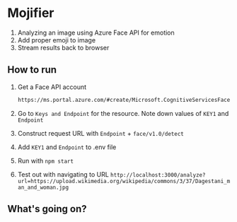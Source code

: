# Mojifier

1. Analyzing an image using Azure Face API for emotion
1. Add proper emoji to image
1. Stream results back to browser

## How to run

1. Get a Face API account

   ```bash
   https://ms.portal.azure.com/#create/Microsoft.CognitiveServicesFace
   ```

1. Go to `Keys and Endpoint` for the resource. Note down values of `KEY1` and `Endpoint`
1. Construct request URL with `Endpoint` + `face/v1.0/detect`
1. Add `KEY1` and `Endpoint` to .env file
1. Run with `npm start`
1. Test out with navigating to URL `http://localhost:3000/analyze?url=https://upload.wikimedia.org/wikipedia/commons/3/37/Dagestani_man_and_woman.jpg`

## What's going on?